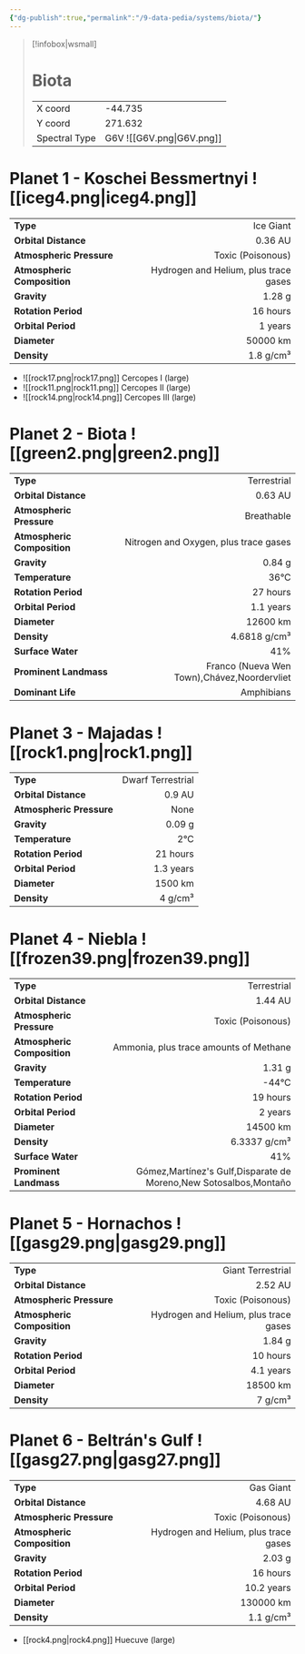 ```yaml
---
{"dg-publish":true,"permalink":"/9-data-pedia/systems/biota/"}
---
```


> [!infobox|wsmall]
> # Biota
> | | |
> | - | - |
> | X coord | -44.735 |
> | Y coord| 271.632 |
> | Spectral Type | G6V ![[G6V.png\|G6V.png]] |

# Planet 1 - Koschei Bessmertnyi ![[iceg4.png\|iceg4.png]]
|                             |                           |
| --------------------------- | -------------------------:|
| **Type**                    |             Ice Giant |
| **Orbital Distance**        |   0.36 AU |
| **Atmospheric Pressure**    |       Toxic (Poisonous) |
| **Atmospheric Composition** |      Hydrogen and Helium, plus trace gases |
| **Gravity**                 |        1.28 g |
| **Rotation Period**         |  16 hours |
| **Orbital Period** | 1 years |
| **Diameter**                |      50000 km | 
| **Density**                 |    1.8 g/cm³ |



- ![[rock17.png\|rock17.png]] Cercopes I (large)
- ![[rock11.png\|rock11.png]] Cercopes II (large)
- ![[rock14.png\|rock14.png]] Cercopes III (large)


# Planet 2 - Biota ![[green2.png\|green2.png]]
|                             |                           |
| --------------------------- | -------------------------:|
| **Type**                    |             Terrestrial |
| **Orbital Distance**        |   0.63 AU |
| **Atmospheric Pressure**    |       Breathable |
| **Atmospheric Composition** |      Nitrogen and Oxygen, plus trace gases |
| **Gravity**                 |        0.84 g |
| **Temperature**             |    36°C |
| **Rotation Period**         |  27 hours |
| **Orbital Period** | 1.1 years |
| **Diameter**                |      12600 km | 
| **Density**                 |    4.6818 g/cm³ |
| **Surface Water**           |           41% | 
| **Prominent Landmass**      |         Franco (Nueva Wen Town),Chávez,Noordervliet | 
| **Dominant Life**           |         Amphibians |





# Planet 3 - Majadas ![[rock1.png\|rock1.png]]
|                             |                           |
| --------------------------- | -------------------------:|
| **Type**                    |             Dwarf Terrestrial |
| **Orbital Distance**        |   0.9 AU |
| **Atmospheric Pressure**    |       None |
| **Gravity**                 |        0.09 g |
| **Temperature**             |    2°C |
| **Rotation Period**         |  21 hours |
| **Orbital Period** | 1.3 years |
| **Diameter**                |      1500 km | 
| **Density**                 |    4 g/cm³ |





# Planet 4 - Niebla ![[frozen39.png\|frozen39.png]]
|                             |                           |
| --------------------------- | -------------------------:|
| **Type**                    |             Terrestrial |
| **Orbital Distance**        |   1.44 AU |
| **Atmospheric Pressure**    |       Toxic (Poisonous) |
| **Atmospheric Composition** |      Ammonia, plus trace amounts of Methane |
| **Gravity**                 |        1.31 g |
| **Temperature**             |    -44°C |
| **Rotation Period**         |  19 hours |
| **Orbital Period** | 2 years |
| **Diameter**                |      14500 km | 
| **Density**                 |    6.3337 g/cm³ |
| **Surface Water**           |           41% | 
| **Prominent Landmass**      |         Gómez,Martínez's Gulf,Disparate de Moreno,New Sotosalbos,Montaño | 





# Planet 5 - Hornachos ![[gasg29.png\|gasg29.png]]
|                             |                           |
| --------------------------- | -------------------------:|
| **Type**                    |             Giant Terrestrial |
| **Orbital Distance**        |   2.52 AU |
| **Atmospheric Pressure**    |       Toxic (Poisonous) |
| **Atmospheric Composition** |      Hydrogen and Helium, plus trace gases |
| **Gravity**                 |        1.84 g |
| **Rotation Period**         |  10 hours |
| **Orbital Period** | 4.1 years |
| **Diameter**                |      18500 km | 
| **Density**                 |    7 g/cm³ |





# Planet 6 - Beltrán's Gulf ![[gasg27.png\|gasg27.png]]
|                             |                           |
| --------------------------- | -------------------------:|
| **Type**                    |             Gas Giant |
| **Orbital Distance**        |   4.68 AU |
| **Atmospheric Pressure**    |       Toxic (Poisonous) |
| **Atmospheric Composition** |      Hydrogen and Helium, plus trace gases |
| **Gravity**                 |        2.03 g |
| **Rotation Period**         |  16 hours |
| **Orbital Period** | 10.2 years |
| **Diameter**                |      130000 km | 
| **Density**                 |    1.1 g/cm³ |



- [[rock4.png\|rock4.png]] Huecuve (large)

